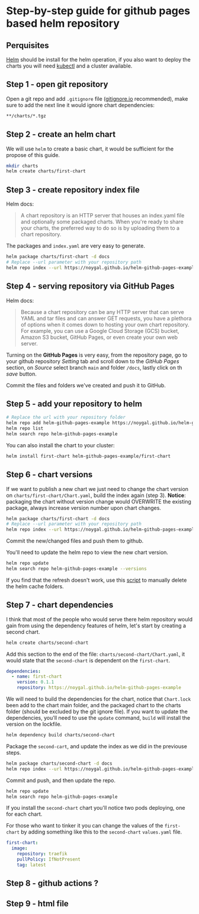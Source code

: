 # Step-by-step guide for github pages based helm repository

## Perquisites

[Helm](https://helm.sh/) should be install for the helm operation, if you also want to deploy the charts you will need [kubectl](https://kubernetes.io/docs/tasks/tools/install-kubectl/) and a cluster available.

## Step 1 - open git repository

Open a git repo and add `.gitignore` file ([gitignore.io](https://www.toptal.com/developers/gitignore) recommended), make sure to add the next line it would ignore chart dependencies:

```bash
**/charts/*.tgz
```

## Step 2 - create an helm chart

We will use `helm` to create a basic chart, it would be sufficient for the propose of this guide.

```bash
mkdir charts
helm create charts/first-chart
```

## Step 3 - create repository index file

Helm docs:
> A chart repository is an HTTP server that houses an index.yaml file and optionally some packaged charts. When you're ready to share your charts, the preferred way to do so is by uploading them to a chart repository.

The packages and `index.yaml` are very easy to generate.

```bash
helm package charts/first-chart -d docs
# Replace --url parameter with your repository path
helm repo index --url https://noygal.github.io/helm-github-pages-example/ --merge docs/index.yaml docs
```

## Step 4 - serving repository via GitHub Pages

Helm docs:
> Because a chart repository can be any HTTP server that can serve YAML and tar files and can answer GET requests, you have a plethora of options when it comes down to hosting your own chart repository. For example, you can use a Google Cloud Storage (GCS) bucket, Amazon S3 bucket, GitHub Pages, or even create your own web server.

Turning on the __GitHub Pages__ is very easy, from the repository page, go to your github repository _Setting_ tab and scroll down to the _GitHub Pages_ section, on _Source_ select branch `main` and folder `/docs`, lastly click on th _save_ button.

Commit the files and folders we've created and push it to GitHub.

## Step 5 - add your repository to helm

```bash
# Replace the url with your repository folder
helm repo add helm-github-pages-example https://noygal.github.io/helm-github-pages-example
helm repo list
helm search repo helm-github-pages-example
```

You can also install the chart to your cluster:

```bash
helm install first-chart helm-github-pages-example/first-chart
```

## Step 6 - chart versions

If we want to publish a new chart we just need to change the chart version on `charts/first-chart/Chart.yaml`, build the index again (step 3). __Notice__: packaging the chart without version change would OVERWRITE the existing package, always increase version number upon chart changes.

```bash
helm package charts/first-chart -d docs
# Replace --url parameter with your repository path
helm repo index --url https://noygal.github.io/helm-github-pages-example/ --merge docs/index.yaml docs
```

Commit the new/changed files and push them to github.

You'll need to update the helm repo to view the new chart version.

```bash
helm repo update
helm search repo helm-github-pages-example --versions
```

If you find that the refresh doesn't work, use this [script](https://gist.github.com/naotookuda/db74069729ba0b7740b658b689cba65b) to manually delete the helm cache folders.

## Step 7 - chart dependencies

I think that most of the people who would serve there helm repository would gain from using the dependency features of helm, let's start by creating a second chart.

```bash
helm create charts/second-chart
```

Add this section to the end of the file: `charts/second-chart/Chart.yaml`, it would state that the `second-chart` is dependent on the `first-chart`.

```yaml
dependencies:
  - name: first-chart
    version: 0.1.1
    repository: https://noygal.github.io/helm-github-pages-example
```

We will need to build the dependencies for the chart, notice that `Chart.lock` been add to the chart main folder, and the packaged chart to the charts folder (should be excluded by the git ignore file). If you want to update the dependencies, you'll need to use the `update` command, `build` will install the version on the lockfile.

```bash
helm dependency build charts/second-chart
```

Package the `second-cart`, and update the index as we did in the previouse steps.

```bash
helm package charts/second-chart -d docs
helm repo index --url https://noygal.github.io/helm-github-pages-example --merge docs/index.yaml docs
```

Commit and push, and then update the repo.

```bash
helm repo update
helm search repo helm-github-pages-example
```

If you install the `second-chart` chart you'll notice two pods deploying, one for each chart.

For those who want to tinker it you can change the values of the `first-chart` by adding something like this to the `second-chart` `values.yaml` file.

```yaml
first-chart:
  image:
    repository: traefik
    pullPolicy: IfNotPresent
    tag: latest
```

## Step 8 - github actions ?

## Step 9 - html file
